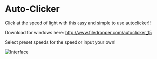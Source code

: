 # Auto-Clicker
Click at the speed of light with this easy and simple to use autoclicker!!

Download for windows here: http://www.filedropper.com/autoclicker_15

Select preset speeds for the speed or input your own!

![Interface](https://i.imgur.com/qgXkQ6f.png)
